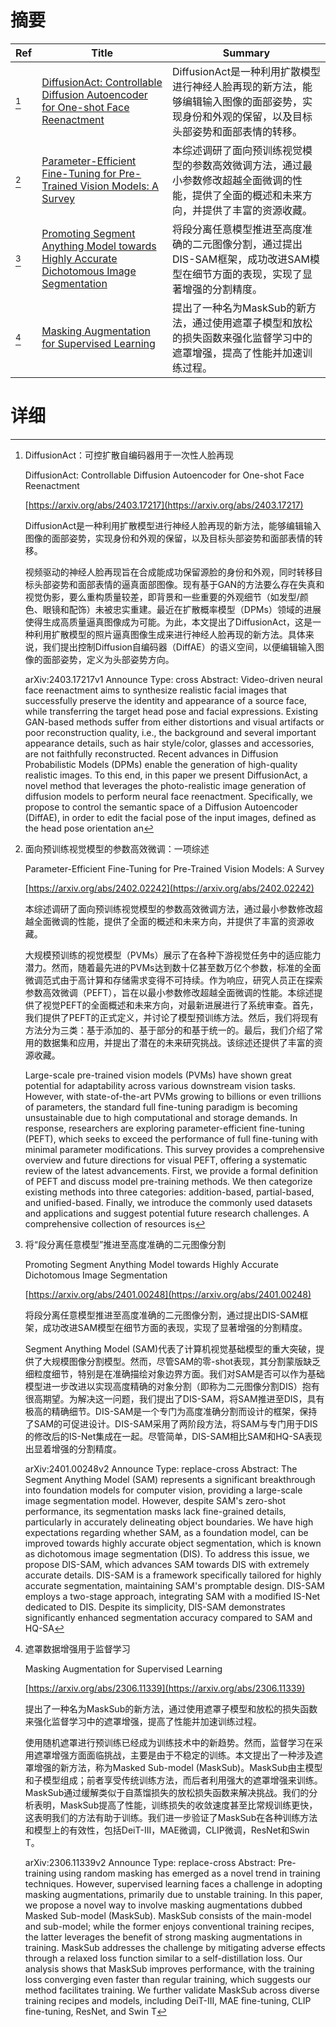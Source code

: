 # 摘要

| Ref | Title | Summary |
| --- | --- | --- |
| [^1] | [DiffusionAct: Controllable Diffusion Autoencoder for One-shot Face Reenactment](https://arxiv.org/abs/2403.17217) | DiffusionAct是一种利用扩散模型进行神经人脸再现的新方法，能够编辑输入图像的面部姿势，实现身份和外观的保留，以及目标头部姿势和面部表情的转移。 |
| [^2] | [Parameter-Efficient Fine-Tuning for Pre-Trained Vision Models: A Survey](https://arxiv.org/abs/2402.02242) | 本综述调研了面向预训练视觉模型的参数高效微调方法，通过最小参数修改超越全面微调的性能，提供了全面的概述和未来方向，并提供了丰富的资源收藏。 |
| [^3] | [Promoting Segment Anything Model towards Highly Accurate Dichotomous Image Segmentation](https://arxiv.org/abs/2401.00248) | 将段分离任意模型推进至高度准确的二元图像分割，通过提出DIS-SAM框架，成功改进SAM模型在细节方面的表现，实现了显著增强的分割精度。 |
| [^4] | [Masking Augmentation for Supervised Learning](https://arxiv.org/abs/2306.11339) | 提出了一种名为MaskSub的新方法，通过使用遮罩子模型和放松的损失函数来强化监督学习中的遮罩增强，提高了性能并加速训练过程。 |

# 详细

[^1]: DiffusionAct：可控扩散自编码器用于一次性人脸再现

    DiffusionAct: Controllable Diffusion Autoencoder for One-shot Face Reenactment

    [https://arxiv.org/abs/2403.17217](https://arxiv.org/abs/2403.17217)

    DiffusionAct是一种利用扩散模型进行神经人脸再现的新方法，能够编辑输入图像的面部姿势，实现身份和外观的保留，以及目标头部姿势和面部表情的转移。

    

    视频驱动的神经人脸再现旨在合成能成功保留源脸的身份和外观，同时转移目标头部姿势和面部表情的逼真面部图像。现有基于GAN的方法要么存在失真和视觉伪影，要么重构质量较差，即背景和一些重要的外观细节（如发型/颜色、眼镜和配饰）未被忠实重建。最近在扩散概率模型（DPMs）领域的进展使得生成高质量逼真图像成为可能。为此，本文提出了DiffusionAct，这是一种利用扩散模型的照片逼真图像生成来进行神经人脸再现的新方法。具体来说，我们提出控制Diffusion自编码器（DiffAE）的语义空间，以便编辑输入图像的面部姿势，定义为头部姿势方向。

    arXiv:2403.17217v1 Announce Type: cross  Abstract: Video-driven neural face reenactment aims to synthesize realistic facial images that successfully preserve the identity and appearance of a source face, while transferring the target head pose and facial expressions. Existing GAN-based methods suffer from either distortions and visual artifacts or poor reconstruction quality, i.e., the background and several important appearance details, such as hair style/color, glasses and accessories, are not faithfully reconstructed. Recent advances in Diffusion Probabilistic Models (DPMs) enable the generation of high-quality realistic images. To this end, in this paper we present DiffusionAct, a novel method that leverages the photo-realistic image generation of diffusion models to perform neural face reenactment. Specifically, we propose to control the semantic space of a Diffusion Autoencoder (DiffAE), in order to edit the facial pose of the input images, defined as the head pose orientation an
    
[^2]: 面向预训练视觉模型的参数高效微调：一项综述

    Parameter-Efficient Fine-Tuning for Pre-Trained Vision Models: A Survey

    [https://arxiv.org/abs/2402.02242](https://arxiv.org/abs/2402.02242)

    本综述调研了面向预训练视觉模型的参数高效微调方法，通过最小参数修改超越全面微调的性能，提供了全面的概述和未来方向，并提供了丰富的资源收藏。

    

    大规模预训练的视觉模型（PVMs）展示了在各种下游视觉任务中的适应能力潜力。然而，随着最先进的PVMs达到数十亿甚至数万亿个参数，标准的全面微调范式由于高计算和存储需求变得不可持续。作为响应，研究人员正在探索参数高效微调（PEFT），旨在以最小参数修改超越全面微调的性能。本综述提供了视觉PEFT的全面概述和未来方向，对最新进展进行了系统审查。首先，我们提供了PEFT的正式定义，并讨论了模型预训练方法。然后，我们将现有方法分为三类：基于添加的、基于部分的和基于统一的。最后，我们介绍了常用的数据集和应用，并提出了潜在的未来研究挑战。该综述还提供了丰富的资源收藏。

    Large-scale pre-trained vision models (PVMs) have shown great potential for adaptability across various downstream vision tasks. However, with state-of-the-art PVMs growing to billions or even trillions of parameters, the standard full fine-tuning paradigm is becoming unsustainable due to high computational and storage demands. In response, researchers are exploring parameter-efficient fine-tuning (PEFT), which seeks to exceed the performance of full fine-tuning with minimal parameter modifications. This survey provides a comprehensive overview and future directions for visual PEFT, offering a systematic review of the latest advancements. First, we provide a formal definition of PEFT and discuss model pre-training methods. We then categorize existing methods into three categories: addition-based, partial-based, and unified-based. Finally, we introduce the commonly used datasets and applications and suggest potential future research challenges. A comprehensive collection of resources is
    
[^3]: 将“段分离任意模型”推进至高度准确的二元图像分割

    Promoting Segment Anything Model towards Highly Accurate Dichotomous Image Segmentation

    [https://arxiv.org/abs/2401.00248](https://arxiv.org/abs/2401.00248)

    将段分离任意模型推进至高度准确的二元图像分割，通过提出DIS-SAM框架，成功改进SAM模型在细节方面的表现，实现了显著增强的分割精度。

    

    Segment Anything Model (SAM)代表了计算机视觉基础模型的重大突破，提供了大规模图像分割模型。然而，尽管SAM的零-shot表现，其分割蒙版缺乏细粒度细节，特别是在准确描绘对象边界方面。我们对SAM是否可以作为基础模型进一步改进以实现高度精确的对象分割（即称为二元图像分割DIS）抱有很高期望。为解决这一问题，我们提出了DIS-SAM，将SAM推进至DIS，具有极高的精确细节。DIS-SAM是一个专门为高度准确分割而设计的框架，保持了SAM的可促进设计。DIS-SAM采用了两阶段方法，将SAM与专门用于DIS的修改后的IS-Net集成在一起。尽管简单，DIS-SAM相比SAM和HQ-SA表现出显着增强的分割精度。

    arXiv:2401.00248v2 Announce Type: replace-cross  Abstract: The Segment Anything Model (SAM) represents a significant breakthrough into foundation models for computer vision, providing a large-scale image segmentation model. However, despite SAM's zero-shot performance, its segmentation masks lack fine-grained details, particularly in accurately delineating object boundaries. We have high expectations regarding whether SAM, as a foundation model, can be improved towards highly accurate object segmentation, which is known as dichotomous image segmentation (DIS). To address this issue, we propose DIS-SAM, which advances SAM towards DIS with extremely accurate details. DIS-SAM is a framework specifically tailored for highly accurate segmentation, maintaining SAM's promptable design. DIS-SAM employs a two-stage approach, integrating SAM with a modified IS-Net dedicated to DIS. Despite its simplicity, DIS-SAM demonstrates significantly enhanced segmentation accuracy compared to SAM and HQ-SA
    
[^4]: 遮罩数据增强用于监督学习

    Masking Augmentation for Supervised Learning

    [https://arxiv.org/abs/2306.11339](https://arxiv.org/abs/2306.11339)

    提出了一种名为MaskSub的新方法，通过使用遮罩子模型和放松的损失函数来强化监督学习中的遮罩增强，提高了性能并加速训练过程。

    

    使用随机遮罩进行预训练已经成为训练技术中的新趋势。然而，监督学习在采用遮罩增强方面面临挑战，主要是由于不稳定的训练。本文提出了一种涉及遮罩增强的新方法，称为Masked Sub-model (MaskSub)。MaskSub由主模型和子模型组成；前者享受传统训练方法，而后者利用强大的遮罩增强来训练。MaskSub通过缓解类似于自蒸馏损失的放松损失函数来解决挑战。我们的分析表明，MaskSub提高了性能，训练损失的收敛速度甚至比常规训练更快，这表明我们的方法有助于训练。我们进一步验证了MaskSub在各种训练方法和模型上的有效性，包括DeiT-III，MAE微调，CLIP微调，ResNet和Swin T。

    arXiv:2306.11339v2 Announce Type: replace-cross  Abstract: Pre-training using random masking has emerged as a novel trend in training techniques. However, supervised learning faces a challenge in adopting masking augmentations, primarily due to unstable training. In this paper, we propose a novel way to involve masking augmentations dubbed Masked Sub-model (MaskSub). MaskSub consists of the main-model and sub-model; while the former enjoys conventional training recipes, the latter leverages the benefit of strong masking augmentations in training. MaskSub addresses the challenge by mitigating adverse effects through a relaxed loss function similar to a self-distillation loss. Our analysis shows that MaskSub improves performance, with the training loss converging even faster than regular training, which suggests our method facilitates training. We further validate MaskSub across diverse training recipes and models, including DeiT-III, MAE fine-tuning, CLIP fine-tuning, ResNet, and Swin T
    

